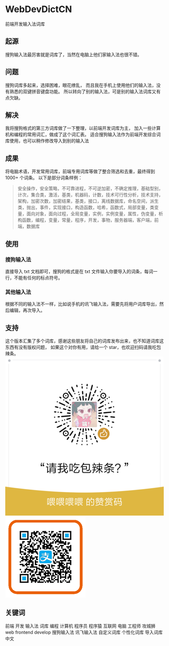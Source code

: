# WebDevDictCN
前端开发输入法词库

## 起源
搜狗输入法最厉害就是词库了，当然在电脑上他们家输入法也很不错。

## 问题
搜狗词库多起来，选择困难，眼花缭乱，
而且我在手机上使用他们的输入法，没有熟悉的双键拼音键盘功能。
所以转向了别的输入法，可是别的输入法词库又有点欠缺。

## 解决
我将搜狗格式的第三方词库做了一下整理，以前端开发词库为主，
加入一些计算机和编程的常用词汇，做成了这个词汇表。
适合搜狗输入法作为前端开发综合词库使用，也可以稍作修改导入到别的输入法

## 成果
将电脑术语，开发常用词库，前端专用词库等做了整合筛选和去重，最终得到 1000+ 个词条。
以下是部分词条样例： 

> 安全操作，安全策略，不可靠进程，不可逆加密，不确定推理，基础型别，计次，集合类，激活，基类，机器码，计数，技术可行性分析，技术支持，架构，加密次数，加密结果，基类，接口，离线数据库，命名空间，派生类，抛出，事件，实现接口，构造函数，哈希，函数式，局部变量，类变量，面向对象，面向过程，全局变量，实例，实例变量，属性，伪变量，析构函数，编程，变量，常量，程序，开发，事物，服务器端，客户端，前端，数据库

## 使用
### 搜狗输入法
直接导入 txt 文档即可，搜狗的格式是在 txt 文件输入你要导入的词条，每词一行，不能有任何的标点符号。
### 其他输入法
根据不同的输入法不一样，比如说手机的讯飞输入法，需要先将用户词库导出，然后编辑，再次导入。

## 支持
这个版本汇集了多个词库，感谢这些朋友将自己的词库发布出来，也不知道词库这东西有没有版权问题，
如果这个对你有用，请给一个 star，也欢迎扫码请我吃包辣条。
![image](https://github.com/LiangWei88/WebDevDictCN/raw/master/donate/weixinPay.png)
![image](https://github.com/LiangWei88/WebDevDictCN/raw/master/donate/aliPay.png)

## 关键词
前端 开发 输入法 词库 编程 计算机 程序员 程序猿 互联网 电脑 工程师 攻城狮 web frontend develop 搜狗输入法 讯飞输入法 自定义词库 个性化词库 导入词库 中文